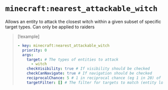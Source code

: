# `minecraft:nearest_attackable_witch`

Allows an entity to attack the closest witch within a given subset of specific target types. Can only be applied to raiders

> [!example]
> ```yaml
> - key: minecraft:nearest_attackable_witch
>   priority: 0
>   args:
>     target: # The types of entities to attack
>       - witch
>     checkVisibility: true # If visibility should be checked
>     checkCanNavigate: true # If navigation should be checked
>     reciprocalChance: 5 # 1 in reciprocal chance (eg 1 in 20) of not activating on any given tick
>     targetFilter: [] # The filter for targets to match (entity lookup string)
> ```

